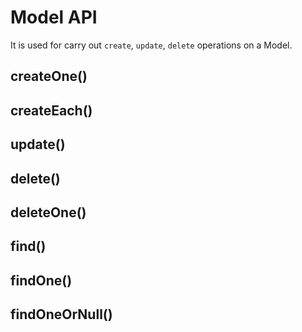 # Model API

It is used for carry out `create`, `update`, `delete` operations on a Model.

## createOne()

## createEach()

## update()

## delete()

## deleteOne()

## find()

## findOne()

## findOneOrNull()